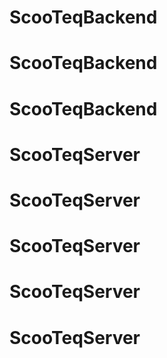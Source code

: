 # ScooTeqBackend
# ScooTeqBackend
# ScooTeqBackend
# ScooTeqServer
# ScooTeqServer
# ScooTeqServer
# ScooTeqServer
# ScooTeqServer
